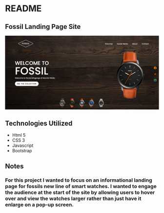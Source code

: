 # README

## Fossil Landing Page Site 

![](images/site_preview.png)

## Technologies Utilized 
* Html 5 
* CSS 3
* Javascript
* Bootstrap

## Notes
### For this project I wanted to focus on an informational landing page for fossils new line of smart watches. I wanted to engage the audience at the start of the site by allowing users to hover over and view the watches larger rather than just have it enlarge on a pop-up screen. 